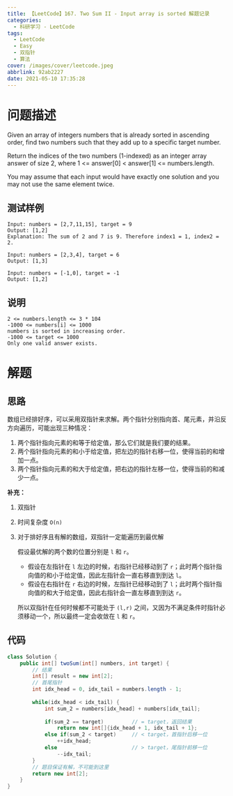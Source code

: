 ```yaml
---
title: 【LeetCode】167. Two Sum II - Input array is sorted 解题记录
categories:
  - 科研学习 - LeetCode
tags:
  - LeetCode
  - Easy
  - 双指针
  - 算法
cover: /images/cover/leetcode.jpeg
abbrlink: 92ab2227
date: 2021-05-10 17:35:28
---
```



# 问题描述

Given an array of integers numbers that is already sorted in ascending order, find two numbers such that they add up to a specific target number.

Return the indices of the two numbers (1-indexed) as an integer array answer of size 2, where 1 <= answer[0] < answer[1] <= numbers.length.

You may assume that each input would have exactly one solution and you may not use the same element twice.

## 测试样例

```
Input: numbers = [2,7,11,15], target = 9
Output: [1,2]
Explanation: The sum of 2 and 7 is 9. Therefore index1 = 1, index2 = 2.
```

```
Input: numbers = [2,3,4], target = 6
Output: [1,3]
```

```
Input: numbers = [-1,0], target = -1
Output: [1,2]
```

## 说明

```
2 <= numbers.length <= 3 * 104
-1000 <= numbers[i] <= 1000
numbers is sorted in increasing order.
-1000 <= target <= 1000
Only one valid answer exists.
```

# 解题

## 思路

数组已经排好序，可以采用双指针来求解。两个指针分别指向首、尾元素，并沿反方向遍历，可能出现三种情况：

1. 两个指针指向元素的和等于给定值，那么它们就是我们要的结果。
1. 两个指针指向元素的和小于给定值，把左边的指针右移一位，使得当前的和增加一点。
1. 两个指针指向元素的和大于给定值，把右边的指针左移一位，使得当前的和减少一点。

**补充：**

1. 双指针
1. 时间复杂度 `O(n)`
1. 对于排好序且有解的数组，双指针一定能遍历到最优解

    假设最优解的两个数的位置分别是 `l` 和 `r`。
    
    - 假设在左指针在 `l` 左边的时候，右指针已经移动到了 `r`；此时两个指针指向值的和小于给定值，因此左指针会一直右移直到到达 `l`。
    - 假设在右指针在 `r` 右边的时候，左指针已经移动到了 `l`；此时两个指针指向值的和大于给定值，因此右指针会一直左移直到到达 `r`。
    
    所以双指针在任何时候都不可能处于 `(l,r)` 之间，又因为不满足条件时指针必须移动一个，所以最终一定会收敛在 `l` 和 `r`。

## 代码

```java
class Solution {
    public int[] twoSum(int[] numbers, int target) {
        // 结果
        int[] result = new int[2];
        // 首尾指针
        int idx_head = 0, idx_tail = numbers.length - 1;
        
        while(idx_head < idx_tail) {
            int sum_2 = numbers[idx_head] + numbers[idx_tail];
            
            if(sum_2 == target)         // = target，返回结果
                return new int[]{idx_head + 1, idx_tail + 1};
            else if(sum_2 < target)     // < target，首指针后移一位
                ++idx_head;
            else                        // > target，尾指针前移一位
                --idx_tail;
        }
        // 题目保证有解，不可能到这里
        return new int[2];
    }
}
```
